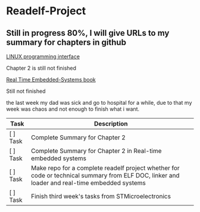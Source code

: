 # Readelf-Project

## Still in progress 80%, I will give URLs to my summary for chapters in github

[LINUX programming interface](https://github.com/MinaSaad123/Linux-programming-interface-book)

Chapter 2 is still not finished

[Real Time Embedded-Systems book](https://github.com/MinaSaad123/Real-Time-Embedded-Systems-book)

Still not finished


the last week my dad was sick and go to hospital for a while, due to that my week was chaos and not enough to finish what i want.


|         **Task**            |                                                                   **Description**                                                             |
|-----------------------------| ----------------------------------------------------------------------------------------------------------------------------------------------|
| [ ] Task                  |                                                              Complete Summary for Chapter 2                                                   |
| [ ] Task                  |                                           Complete Summary for Chapter 2 in Real-time embedded systems                                        |
| [ ] Task                  | Make repo for a complete readelf project whether for code or technical summary from ELF DOC, linker and loader and real-time embedded systems | 
| [ ] Task                  |                                                                Finish third week's tasks from STMicroelectronics                              |                                                      


